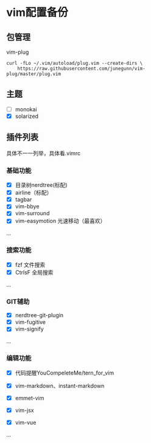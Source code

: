# vim配置备份

## 包管理
vim-plug
```
curl -fLo ~/.vim/autoload/plug.vim --create-dirs \
    https://raw.githubusercontent.com/junegunn/vim-plug/master/plug.vim
```
## 主题
- [ ] monokai
- [x] solarized

## 插件列表
具体不一一列举，具体看.vimrc

### 基础功能
- [x] 目录树nerdtree(标配)
- [x] airline（标配）
- [x] tagbar
- [x] vim-bbye
- [x] vim-surround
- [x] vim-easymotion 光速移动（最喜欢）

...

### 搜索功能
- [x] fzf 文件搜索
- [x] CtrlsF 全局搜索

...
### GIT辅助
- [x] nerdtree-git-plugin
- [x] vim-fugitive
- [x] vim-signify

...
### 编辑功能
- [x] 代码提醒YouCompeleteMe/tern_for_vim
- [x] vim-markdown、instant-markdown
- [x] emmet-vim
- [x] vim-jsx
- [x] vim-vue


...

